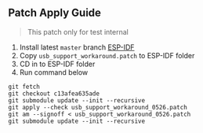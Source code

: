 ## Patch Apply Guide

> This patch only for test internal

1. Install latest `master` branch [ESP-IDF](https://github.com/espressif/esp-idf)
2. Copy `usb_support_workaround.patch` to ESP-IDF folder
3. CD in to ESP-IDF folder
4. Run command below

```
git fetch
git checkout c13afea635ade
git submodule update --init --recursive
git apply --check usb_support_workaround_0526.patch
git am --signoff < usb_support_workaround_0526.patch
git submodule update --init --recursive
```